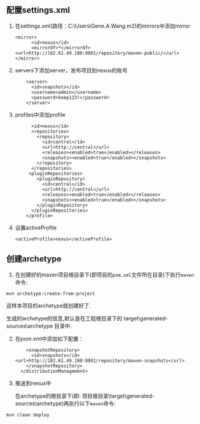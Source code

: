 ## 配置settings.xml

1. 在settings.xml(路径：C:\Users\Gene.A.Wang\.m2)的mirrors中添加mirror

   ```<mirror>
   <mirror>
         <id>nexus</id>
         <mirrorOf>*</mirrorOf>               <url>http://182.61.49.180:8081/repository/maven-public/</url>
   </mirror>
   ```
   
2. servers下添加server，发布项目到nexus的账号

   ```<server>
       <server>  
         <id>snapshots</id>
         <username>admin</username>
         <password>keep123!</password>
       </server>
   ```

3. profiles中添加profile

   ``` <profile>
         <id>nexus</id>
         <repositories>
           <repository>
             <id>central</id>
             <url>http://central</url>
             <releases><enabled>true</enabled></releases>
             <snapshots><enabled>true</enabled></snapshots>
           </repository>
         </repositories>
        <pluginRepositories>
           <pluginRepository>
             <id>central</id>
             <url>http://central</url>
             <releases><enabled>true</enabled></releases>
             <snapshots><enabled>true</enabled></snapshots>
           </pluginRepository>
         </pluginRepositories>
       </profile>
   ```

4. 设置activeProfile

   ```<activeProfile>nexus</activeProfile>```

## 创建archetype

   1. 在创建好的maven项目根目录下(即项目的`pom.xml`文件所在目录)下执行`maven`命令:

   `mvn archetype:create-from-project`

   这样本项目的archetype就创建好了.

   生成的archetype的信息,默认是在工程根目录下的 target\generated-sources\archetype 目录中.

2. 在pom.xml中添加如下配置：

   ```<distributionManagement>
       <snapshotRepository>
         <id>snapshots</id>     <url>http://182.61.49.180:8081/repository/maven-snapshots</url>
       </snapshotRepository>
     </distributionManagement>
   ```

3. 推送到nexus中

   在archetype的根目录下(即: 项目根目录\target\generated-sources\archetype)再执行以下`maven`命令:

 `mvn clean deploy`